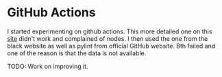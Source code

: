# GitHub Actions

I started experimenting on github actions. This more detailed one on this [site](https://github.com/marketplace/actions/run-black-formatter) didn't work and complained of nodes. I then used the one from the black website as well as pylint from official GitHub website. Bth failed and one of the reason is that the data is not available. 

TODO: Work on improving it.